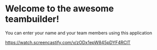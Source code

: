 # Welcome to the awesome teambuilder!

You can enter your name and your team members using this application




https://watch.screencastify.com/v/zODx1epW845pDYF4RClT


